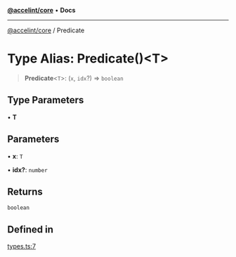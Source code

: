 [**@accelint/core**](../README.md) • **Docs**

***

[@accelint/core](../README.md) / Predicate

# Type Alias: Predicate()\<T\>

> **Predicate**\<`T`\>: (`x`, `idx`?) => `boolean`

## Type Parameters

• **T**

## Parameters

• **x**: `T`

• **idx?**: `number`

## Returns

`boolean`

## Defined in

[types.ts:7](https://github.com/gohypergiant/standard-toolkit/blob/7f574e64e57e697a3e2daabb1b78393aca67cb22/packages/core/src/types.ts#L7)
